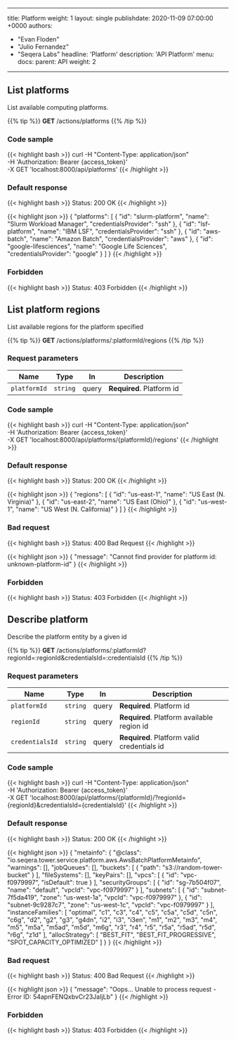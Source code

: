 ---
title: Platform
weight: 1
layout: single
publishdate: 2020-11-09 07:00:00 +0000
authors:
  - "Evan Floden"
  - "Julio Fernandez"
  - "Seqera Labs"
headline: 'Platform'
description: 'API Platform'
menu:
  docs:
    parent: API
    weight: 2

------------------------------------------------------------------------------------------------

## List platforms 
List available computing platforms.

{{% tip %}}
**GET** /actions/platforms
{{% /tip %}}

### Code sample
{{< highlight bash >}}
curl -H "Content-Type: application/json" \
     -H 'Authorization: Bearer {access_token}' \
     -X GET 'localhost:8000/api/platforms'
{{< /highlight >}}

### Default response 
{{< highlight bash >}}
Status: 200 OK
{{< /highlight >}}

{{< highlight json >}}
{
    "platforms": [
        {
            "id": "slurm-platform",
            "name": "Slurm Workload Manager",
            "credentialsProvider": "ssh"
        },
        {
            "id": "lsf-platform",
            "name": "IBM LSF",
            "credentialsProvider": "ssh"
        },
        {
            "id": "aws-batch",
            "name": "Amazon Batch",
            "credentialsProvider": "aws"
        },
        {
            "id": "google-lifesciences",
            "name": "Google Life Sciences",
            "credentialsProvider": "google"
        }
    ]
}
{{< /highlight >}}

### Forbidden 
{{< highlight bash >}}
Status: 403 Forbidden
{{< /highlight >}}

## List platform regions
List available regions for the platform specified

{{% tip %}}
**GET** /actions/platforms/:platformId/regions
{{% /tip %}}

### Request parameters
| Name | Type     | In | Description                |
|------|----------|----|----------------------------|
| `platformId` | `string` | query | **Required**. Platform id |

### Code sample
{{< highlight bash >}}
curl -H "Content-Type: application/json" \
     -H 'Authorization: Bearer {access_token}' \
     -X GET 'localhost:8000/api/platforms/{platformId}/regions'
{{< /highlight >}}

### Default response 
{{< highlight bash >}}
Status: 200 OK
{{< /highlight >}}

{{< highlight json >}}
{
    "regions": [
        {
            "id": "us-east-1",
            "name": "US East (N. Virginia)"
        },
        {
            "id": "us-east-2",
            "name": "US East (Ohio)"
        },
        {
            "id": "us-west-1",
            "name": "US West (N. California)"
        }
    ]
}
{{< /highlight >}}

### Bad request 
{{< highlight bash >}}
Status: 400 Bad Request
{{< /highlight >}}

{{< highlight json >}}
{
    "message": "Cannot find provider for platform id: unknown-platform-id"
}
{{< /highlight >}}

### Forbidden 
{{< highlight bash >}}
Status: 403 Forbidden
{{< /highlight >}}

## Describe platform
Describe the platform entity by a given id

{{% tip %}}
**GET** /actions/platforms/:platformId?regionId=:regionId&credentialsId=:credentialsId
{{% /tip %}}

### Request parameters
| Name | Type     | In | Description                |
|------|----------|----|----------------------------|
| `platformId` | `string` | query | **Required**. Platform id |
| `regionId` | `string` | query | **Required**. Platform available region id |
| `credentialsId` | `string` | query | **Required**. Platform valid credentials id |

### Code sample
{{< highlight bash >}}
curl -H "Content-Type: application/json" \
     -H 'Authorization: Bearer {access_token}' \
     -X GET 'localhost:8000/api/platforms/{platformId}/?regionId={regionId}&credentialsId={credentialsId}'
{{< /highlight >}}

### Default response 
{{< highlight bash >}}
Status: 200 OK
{{< /highlight >}}

{{< highlight json >}}
{
    "metainfo": {
        "@class": "io.seqera.tower.service.platform.aws.AwsBatchPlatformMetainfo",
        "warnings": [],
        "jobQueues": [],
        "buckets": [
            {
                "path": "s3://random-tower-bucket"
            }
        ],
        "fileSystems": [],
        "keyPairs": [],
        "vpcs": [
            {
                "id": "vpc-f0979997",
                "isDefault": true
            }
        ],
        "securityGroups": [
            {
                "id": "sg-7b504f07",
                "name": "default",
                "vpcId": "vpc-f0979997"
            }
        ],
        "subnets": [
            {
                "id": "subnet-7f5da419",
                "zone": "us-west-1a",
                "vpcId": "vpc-f0979997"
            },
            {
                "id": "subnet-9c9287c7",
                "zone": "us-west-1c",
                "vpcId": "vpc-f0979997"
            }
        ],
        "instanceFamilies": [
            "optimal",
            "c1",
            "c3",
            "c4",
            "c5",
            "c5a",
            "c5d",
            "c5n",
            "c6g",
            "d2",
            "g2",
            "g3",
            "g4dn",
            "i2",
            "i3",
            "i3en",
            "m1",
            "m2",
            "m3",
            "m4",
            "m5",
            "m5a",
            "m5ad",
            "m5d",
            "m6g",
            "r3",
            "r4",
            "r5",
            "r5a",
            "r5ad",
            "r5d",
            "r6g",
            "z1d"
        ],
        "allocStrategy": [
            "BEST_FIT",
            "BEST_FIT_PROGRESSIVE",
            "SPOT_CAPACITY_OPTIMIZED"
        ]
    }
}
{{< /highlight >}}

### Bad request 
{{< highlight bash >}}
Status: 400 Bad Request
{{< /highlight >}}

{{< highlight json >}}
{
    "message": "Oops... Unable to process request - Error ID: 54apnFENQxbvCr23JaIjLb"
}
{{< /highlight >}}

### Forbidden 
{{< highlight bash >}}
Status: 403 Forbidden
{{< /highlight >}}

